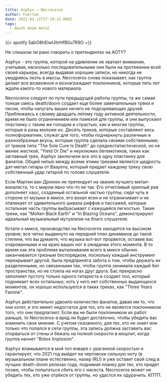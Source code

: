 ```yaml
---
title: Asphyx — Necroceros
author: Fuerlee
date: 2021-02-11T17:19:12.006Z
tags:
  - death doom metal
---
```

{{< spotify 5abO8hEIwUltrHfB0u7R9O >}}

Не слишком ли рано говорить о претендентах на AOTY?

Asphyx - это группа, которой на удивление не хватает внимания, учитывая, насколько последовательными они были на протяжении всей своей карьеры, всегда выдавая хорошие записи, но никогда не умудряясь лезть в массы. Necroceros снова показывает, как группа делает все возможное и вознаграждает поклонников, которые пять лет ждали какого-то нового материала.

Necroceros следует по пути предыдущей работы группы, та же самая тонкая смесь death/doom создает еще более замечательные треки и песни, чтобы напугать ваших ничего не подозревающих друзей. Приближаясь к своему двадцать пятому году активной деятельности, время не было ограничением или помехой для группы, и они выпускают пластинку с таким же голодом и страстью, как и многие группы, которые в разы моложе их. Десять треков, которые составляют весь полноформатник, служат для того, чтобы подчеркнуть различные и разнообразные вкусы, которые группа сделала своими собственными; от треков типа "The Sole Cure Is Death" до среднестатистической, но не менее жесткой, "Yield Or Die" и неуклюжих бегемотиков, таких как заглавный трек, Asphyx заключили все это в одну пластинку для фанатов. Общей нитью между всеми этими треками является щедрость дэт-метал гитары от Baayens, который придает каждому треку свою собственный удар гитарой по голове слушателя.

Если Мартин ван Дрюнен не претендует на звание лучшего метал-вокалиста, то с миром явно что-то не так. Его отчетливый хриплый рев дополняет хаос, созданный остальной частью группы; сидя чуть в стороне от музыки в миксе, его вокал ясен и не ограничивает и не отвлекает от удивительного шквала риффов и пассажей, которые остальная часть группы выбрасывает с кажущейся легкостью. Такие треки, как "Molten Black Earth" и "In Blazing Oceans", демонстрируют идеальный музыкальный мутуализм на благо слушателя.

Кстати о миксе, производство на Necroceros находится на высоком уровне; все четко выдвинуто на передний план динамиков до такой степени, что вы думаете, что музыка вот-вот прорвется, оставив вас очарованными и на краю ваших ног в ожидании этого момента. В то время как эта проблема выталкивания всего в миксе обычно заканчивается грязным беспорядком, поскольку каждый инструмент перекрывает другой, была предпринята забота о том, чтобы держать их разделенными, но связанными так, чтобы группа занимала каждый бит пространства, но не стояла на ногах друг друга. Бас прекрасно заполняет пустоту только одного гитариста и создает пол, который поднимает всех остальных; хоть у него нет собственных выдающихся моментов, он хорошо используется в таких треках, как "Three Years Famine".

Asphyx действительно удвоило количество фанатов, давая им то, что они хотят, и это имеет недостаток для тех, кто не является поклонником того, что они предлагают. Если вы не были поклонником их работ раньше, то Necroceros-а вряд ли будет достаточно, чтобы убедить вас изменить свое мнение. С учетом сказанного, для тех, кто не знает или только что попался в сети группы, эта запись должна заставить вас оторваться от стены и бежать на полной скорости в мошпит, когда группа начнет "Botox Implosion".

Asphyx вламывается в мой топ января с ураганной скоростью и гарантирует, что 2021 год выйдет на чертовски сильную ноту (в музыкальном плане естественно, нахер IRL!) и уже оставит свой след в лучших death-doom релизах года, поднимая планку для тех, кто придет позже, чтобы попытаться сбить его с насеста. Necroceros может не убедить тех, кто уже отрёкся от группы, но удастся их одурачить. КПТП.